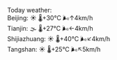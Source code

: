 Today weather:  
Beijing: ☀️   🌡️+30°C 🌬️↑4km/h  
Tianjin: 🌫  🌡️+27°C 🌬️←4km/h  
Shijiazhuang: ☀️   🌡️+40°C 🌬️↙4km/h  
Tangshan: ☀️   🌡️+25°C 🌬️↖5km/h  
